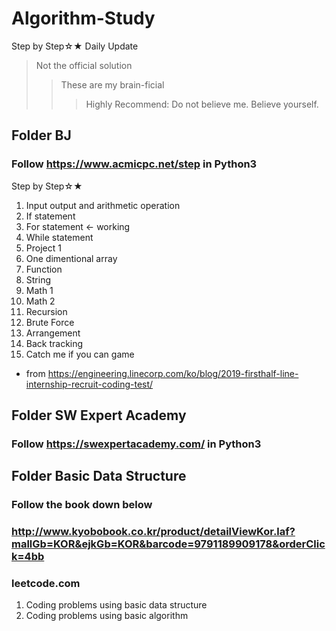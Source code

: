 # Algorithm-Study
Step by Step☆★
Daily Update
> Not the official solution
>> These are my brain-ficial
>>> Highly Recommend: Do not believe me. Believe yourself.

## Folder BJ
### Follow https://www.acmicpc.net/step in Python3

Step by Step☆★
1. Input output and arithmetic operation
2. If statement
3. For statement <- working
4. While statement
5. Project 1
6. One dimentional array
7. Function
8. String
9. Math 1
10. Math 2
11. Recursion
12. Brute Force
13. Arrangement
14. Back tracking
15. Catch me if you can game
* from https://engineering.linecorp.com/ko/blog/2019-firsthalf-line-internship-recruit-coding-test/

## Folder SW Expert Academy
### Follow https://swexpertacademy.com/ in Python3

## Folder Basic Data Structure
### Follow the book down below
### http://www.kyobobook.co.kr/product/detailViewKor.laf?mallGb=KOR&ejkGb=KOR&barcode=9791189909178&orderClick=4bb
### leetcode.com
1. Coding problems using basic data structure
2. Coding problems using basic algorithm